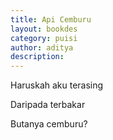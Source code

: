 ```yaml
---
title: Api Cemburu
layout: bookdes
category: puisi
author: aditya
description: 
---
```


Haruskah aku terasing

Daripada terbakar

Butanya cemburu?